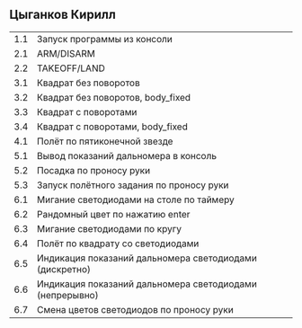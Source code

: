 ## Цыганков Кирилл

<table><tr><td>1.1</td><td>Запуск программы из консоли</td><td> </td></tr><tr><td>2.1</td><td>ARM/DISARM</td><td> </td></tr><tr><td>2.2</td><td>TAKEOFF/LAND</td><td> </td></tr><tr><td>3.1</td><td>Квадрат без поворотов</td><td> </td></tr><tr><td>3.2</td><td>Квадрат без поворотов, body_fixed</td><td> </td></tr><tr><td>3.3</td><td>Квадрат с поворотами</td><td> </td></tr><tr><td>3.4</td><td>Квадрат с поворотами, body_fixed</td><td> </td></tr><tr><td>4.1</td><td>Полёт по пятиконечной звезде</td><td> </td></tr><tr><td>5.1</td><td>Вывод показаний дальномера в консоль</td><td> </td></tr><tr><td>5.2</td><td>Посадка по проносу руки</td><td> </td></tr><tr><td>5.3</td><td>Запуск полётного задания по проносу руки</td><td> </td></tr><tr><td>6.1</td><td>Мигание светодиодами на столе по таймеру</td><td> </td></tr><tr><td>6.2</td><td>Рандомный цвет по нажатию enter</td><td> </td></tr><tr><td>6.3</td><td>Мигание светодиодами по кругу</td><td> </td></tr><tr><td>6.4</td><td>Полёт по квадрату со светодиодами</td><td> </td></tr><tr><td>6.5</td><td>Индикация показаний дальномера светодиодами (дискретно)</td><td> </td></tr><tr><td>6.6</td><td>Индикация показаний дальномера светодиодами (непрерывно)</td><td> </td></tr><tr><td>6.7</td><td>Смена цветов светодиодов по проносу руки</td><td> </td></tr></table>